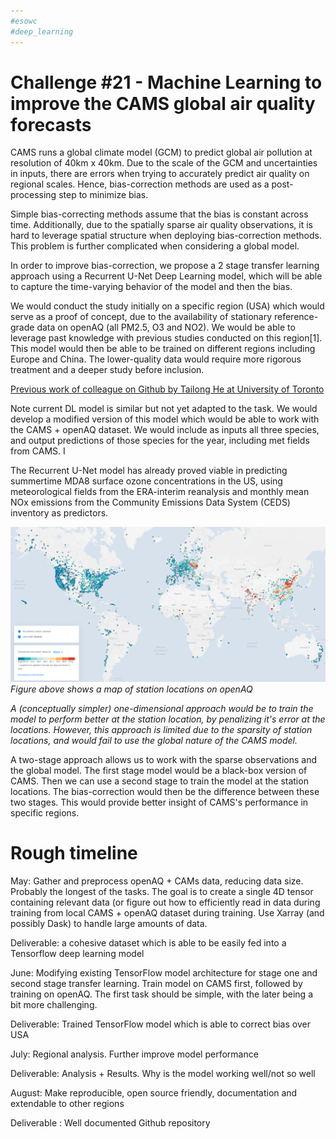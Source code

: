 ```yaml
---
#esowc
#deep_learning
---
```


# Challenge #21 - Machine Learning to improve the CAMS global air quality forecasts

CAMS runs a global climate model (GCM) to predict global air pollution at resolution of 40km x 40km. Due to the scale of the GCM and uncertainties in inputs, there are errors when trying to accurately predict air quality on regional scales. Hence, bias-correction methods are used as a post-processing step to minimize bias.

Simple bias-correcting methods assume that the bias is constant across time. Additionally, due to the spatially sparse air quality observations, it is hard to leverage spatial structure when deploying bias-correction methods. This problem is further complicated when considering a global model.

In order to improve bias-correction, we propose a 2 stage transfer learning approach using a Recurrent U-Net Deep Learning model, which will be able to capture the time-varying behavior of the model and then the bias.

We would conduct the study initially on a specific region (USA) which would serve as a proof of concept, due to the availability of stationary reference-grade data on openAQ (all PM2.5, O3 and NO2). We would be able to leverage past knowledge with previous studies conducted on this region[1]. This model would then be able to be trained on different regions including Europe and China. The lower-quality data would require more rigorous treatment and a deeper study before inclusion.

[Previous work of colleague on Github by Tailong He at University of Toronto](https://github.com/tailonghe/DLO3)

Note current DL model is similar but not yet adapted to the task. We would develop a modified version of this model which would be able to work  with the CAMS + openAQ dataset. We would include as inputs all three species, and output predictions of those species for the year, including met fields from CAMS. I

The Recurrent U-Net model has already proved viable in predicting summertime MDA8 surface ozone concentrations in the US, using meteorological fields from the ERA-interim reanalysis and monthly mean NOx emissions from the Community Emissions Data System (CEDS) inventory as predictors.

![map](map.png)
*Figure above shows a map of station locations on openAQ*

*A (conceptually simpler) one-dimensional approach would be to train the model to perform better at the station location, by penalizing it's error at the locations. However, this approach is limited due to the sparsity of station locations, and would fail to use the global nature of the CAMS model.*

A two-stage approach allows us to work with the sparse observations and the global  model. The first stage model would be a black-box version of CAMS. Then we can use a second stage to train the model at the station locations. The bias-correction would then be the difference between these two stages. This would provide better insight of CAMS's performance in specific regions. 

# Rough timeline

May: Gather and preprocess openAQ + CAMs data, reducing data size. Probably the longest of the tasks. The goal is to create a single 4D tensor containing relevant data (or figure out how to efficiently read in data during training from local CAMS + openAQ dataset during training.  Use Xarray (and possibly Dask) to handle large amounts of data.

Deliverable: a cohesive dataset which is able to be easily fed into a Tensorflow deep learning model

June: Modifying existing TensorFlow model architecture for stage one and second stage transfer learning. Train model on CAMS first, followed by training on openAQ. The first task should be simple, with the later being a bit more challenging. 

Deliverable: Trained TensorFlow model which is able to correct bias over USA

July: Regional analysis. Further improve model performance

Deliverable: Analysis + Results. Why is the model working well/not so well

August: Make reproducible, open source friendly, documentation and extendable to other regions

Deliverable : Well documented Github repository

